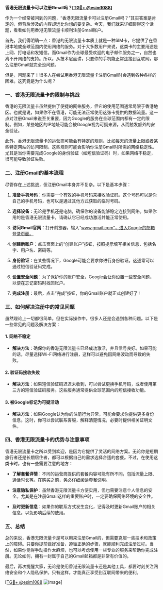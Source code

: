 **香港无限流量卡可以注册Gmail吗？[[TG💪+ @esim1088](https://t.me/s/esim1088)]**

作为一个经常被问到的问题，“香港无限流量卡可以注册Gmail吗？”其实答案是肯定的，但背后涉及的内容却远比你想的要复杂。今天，我们就来详细聊聊这个话题，看看如何用香港无限流量卡顺利注册Gmail账户。

首先，我们得明确一点：香港的无限流量卡本质上就是一种SIM卡，它提供了在香港本地或全球范围内使用网络的服务。对于大多数用户来说，这类卡的主要用途是上网、打电话和发短信。而Gmail作为全球最受欢迎的电子邮件服务之一，自然也离不开网络的支持。所以，从技术层面讲，只要你的手机能正常连接到互联网，那么注册Gmail就完全没问题。

但是，问题来了！很多人在尝试用香港无限流量卡注册Gmail时会遇到各种各样的困难。这究竟是为什么呢？

### **一、香港无限流量卡的限制与挑战**

香港的无限流量卡虽然提供了便捷的网络服务，但它的使用范围通常局限于香港地区。也就是说，如果你不在香港，可能无法正常使用这张卡提供的数据流量。这一点对注册Gmail来说至关重要，因为Google的服务在全球范围内都有一定的限制。例如，某些地区的IP地址可能会被Google视为可疑来源，从而触发额外的安全验证。

此外，香港无限流量卡的运营商可能会有特定的规则，比如每天的流量上限或者某些特定网站的访问限制。这些规则可能会影响你注册Gmail时所需的网络稳定性。尤其是当你需要完成Google的身份验证（如短信验证码）时，如果网络不稳定，很可能导致验证失败。

### **二、注册Gmail的基本流程**

尽管存在上述挑战，但注册Gmail本身并不复杂。以下是基本步骤：

1. **准备手机号码**：你需要一个有效的手机号码来接收验证码。这个号码可以是你自己的手机号码，也可以是通过其他方式获取的临时号码。
   
2. **选择设备**：无论是手机还是电脑，确保你的设备能够稳定连接到网络。如果你用的是香港无限流量卡，请确认它已经成功激活并能正常使用。

3. **访问Gmail官网**：打开浏览器，输入“www.gmail.com”，进入Google的邮箱登录页面。

4. **创建新账户**：点击页面上的“创建账户”按钮，按照提示填写相关信息，包括名字、用户名、密码等。

5. **身份验证**：在某些情况下，Google可能会要求你进行身份验证。这通常可以通过短信验证码完成。

6. **设置安全问题**：为了保护你的账户安全，Google会让你设置一些安全问题，以便在忘记密码时找回账户。

7. **完成注册**：最后，点击“完成”按钮，你的Gmail账户就正式创建好了！

### **三、如何解决注册中的常见问题**

虽然理论上一切都很简单，但在实际操作中，很多人还是会遇到各种问题。以下是一些常见的问题及解决方案：

#### **1. 网络不稳定**
- **解决方法**：确保你的香港无限流量卡已经成功激活，并且信号良好。如果可能的话，尽量选择Wi-Fi网络进行注册，这样可以避免因网络波动而导致的失败。

#### **2. 验证码接收失败**
- **解决方法**：如果短信验证码迟迟未收到，可以尝试更换手机号码，或者使用第三方的短信验证码服务。这些服务通常提供全球范围内的短信接收功能。

#### **3. 被Google标记为可疑活动**
- **解决方法**：如果Google认为你的注册行为异常，可能会要求你提供更多身份信息。这时，你可以尝试联系客服，解释清楚情况，必要时提供相关证明文件。

### **四、香港无限流量卡的优势与注意事项**

香港无限流量卡之所以受到欢迎，是因为它提供了灵活的网络方案。无论你是短期旅行者还是长期居住者，都可以根据自己的需求选择合适的套餐。不过，在使用这类卡时，也有一些需要注意的地方：

- **了解套餐详情**：不同的运营商提供的套餐内容可能有所不同，包括流量上限、通话时长等。在购买之前，务必仔细阅读套餐说明。
  
- **注意隐私保护**：虽然香港无限流量卡方便实用，但也需要注意个人信息的安全。尤其是在注册Gmail这样的重要账户时，一定要确保网络环境的安全性。

- **及时更新信息**：如果你的联系方式发生变化，记得及时更新Gmail账户的相关信息，以免影响后续的使用。

### **五、总结**

总的来说，香港无限流量卡是可以用来注册Gmail的，但需要克服一些技术和政策上的障碍。只要你提前做好准备，遵循正确的步骤，就能顺利完成注册过程。当然，如果你觉得手动操作太麻烦，也可以考虑使用一些专业的服务来帮助你完成注册。无论如何，拥有一封属于自己的Gmail邮箱都是非常有价值的。

最后，再次提醒大家，无论是使用香港无限流量卡还是其他工具，都要时刻关注网络安全和个人隐私保护。只有这样，才能真正享受到互联网带来的便利。

[[TG💪+ @esim1088](https://t.me/s/esim1088) ![Image](https://i.postimg.cc/4NQfJmqS/Snipaste-2025-05-13-00-14-12.png)]